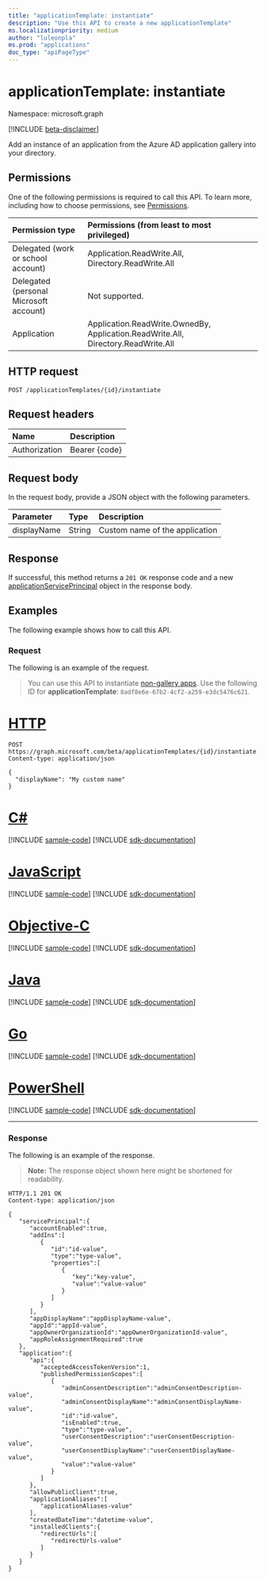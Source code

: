 ```yaml
---
title: "applicationTemplate: instantiate"
description: "Use this API to create a new applicationTemplate"
ms.localizationpriority: medium
author: "luleonpla"
ms.prod: "applications"
doc_type: "apiPageType"
---
```


# applicationTemplate: instantiate

Namespace: microsoft.graph

[!INCLUDE [beta-disclaimer](../../includes/beta-disclaimer.md)]

Add an instance of an application from the Azure AD application gallery into your directory.

## Permissions

One of the following permissions is required to call this API. To learn more, including how to choose permissions, see [Permissions](/graph/permissions-reference).

| Permission type                        | Permissions (from least to most privileged) |
|:---------------------------------------|:--------------------------------------------|
| Delegated (work or school account)     | Application.ReadWrite.All, Directory.ReadWrite.All |
| Delegated (personal Microsoft account) | Not supported. |
| Application                            | Application.ReadWrite.OwnedBy, Application.ReadWrite.All, Directory.ReadWrite.All |

## HTTP request

<!-- { "blockType": "ignored" } -->

```http
POST /applicationTemplates/{id}/instantiate
```

## Request headers

| Name          | Description   |
|:--------------|:--------------|
| Authorization | Bearer {code} |

## Request body

In the request body, provide a JSON object with the following parameters.

| Parameter    | Type        | Description |
|:-------------|:------------|:------------|
|displayName|String|Custom name of the application|

## Response

If successful, this method returns a `201 OK` response code and a new [applicationServicePrincipal](../resources/applicationserviceprincipal.md) object in the response body.

## Examples

The following example shows how to call this API.

### Request

The following is an example of the request.
 
> You can use this API to instantiate [non-gallery apps](/azure/active-directory/manage-apps/add-non-gallery-app). Use the following ID for **applicationTemplate**: `8adf8e6e-67b2-4cf2-a259-e3dc5476c621`.

# [HTTP](#tab/http)
<!-- {
  "blockType": "request",
  "name": "applicationtemplate_instantiate"
}-->

```http
POST https://graph.microsoft.com/beta/applicationTemplates/{id}/instantiate
Content-type: application/json

{
  "displayName": "My custom name"
}
```
# [C#](#tab/csharp)
[!INCLUDE [sample-code](../includes/snippets/csharp/applicationtemplate-instantiate-csharp-snippets.md)]
[!INCLUDE [sdk-documentation](../includes/snippets/snippets-sdk-documentation-link.md)]

# [JavaScript](#tab/javascript)
[!INCLUDE [sample-code](../includes/snippets/javascript/applicationtemplate-instantiate-javascript-snippets.md)]
[!INCLUDE [sdk-documentation](../includes/snippets/snippets-sdk-documentation-link.md)]

# [Objective-C](#tab/objc)
[!INCLUDE [sample-code](../includes/snippets/objc/applicationtemplate-instantiate-objc-snippets.md)]
[!INCLUDE [sdk-documentation](../includes/snippets/snippets-sdk-documentation-link.md)]

# [Java](#tab/java)
[!INCLUDE [sample-code](../includes/snippets/java/applicationtemplate-instantiate-java-snippets.md)]
[!INCLUDE [sdk-documentation](../includes/snippets/snippets-sdk-documentation-link.md)]

# [Go](#tab/go)
[!INCLUDE [sample-code](../includes/snippets/go/applicationtemplate-instantiate-go-snippets.md)]
[!INCLUDE [sdk-documentation](../includes/snippets/snippets-sdk-documentation-link.md)]

# [PowerShell](#tab/powershell)
[!INCLUDE [sample-code](../includes/snippets/powershell/applicationtemplate-instantiate-powershell-snippets.md)]
[!INCLUDE [sdk-documentation](../includes/snippets/snippets-sdk-documentation-link.md)]

---


### Response

The following is an example of the response.

> **Note:** The response object shown here might be shortened for readability. 

<!-- {
  "blockType": "response",
  "truncated": true,
  "@odata.type": "microsoft.graph.applicationServicePrincipal"
} -->

```http
HTTP/1.1 201 OK
Content-type: application/json

{
   "servicePrincipal":{
      "accountEnabled":true,
      "addIns":[
         {
            "id":"id-value",
            "type":"type-value",
            "properties":[
               {
                  "key":"key-value",
                  "value":"value-value"
               }
            ]
         }
      ],
      "appDisplayName":"appDisplayName-value",
      "appId":"appId-value",
      "appOwnerOrganizationId":"appOwnerOrganizationId-value",
      "appRoleAssignmentRequired":true
   },
   "application":{
      "api":{
         "acceptedAccessTokenVersion":1,
         "publishedPermissionScopes":[
            {
               "adminConsentDescription":"adminConsentDescription-value",
               "adminConsentDisplayName":"adminConsentDisplayName-value",
               "id":"id-value",
               "isEnabled":true,
               "type":"type-value",
               "userConsentDescription":"userConsentDescription-value",
               "userConsentDisplayName":"userConsentDisplayName-value",
               "value":"value-value"
            }
         ]
      },
      "allowPublicClient":true,
      "applicationAliases":[
         "applicationAliases-value"
      ],
      "createdDateTime":"datetime-value",
      "installedClients":{
         "redirectUrls":[
            "redirectUrls-value"
         ]
      }
   }
}
```

<!-- uuid: 16cd6b66-4b1a-43a1-adaf-3a886856ed98
2019-02-04 14:57:30 UTC -->
<!-- {
  "type": "#page.annotation",
  "description": "applicationTemplate: instantiate",
  "keywords": "",
  "section": "documentation",
  "tocPath": ""
}-->


